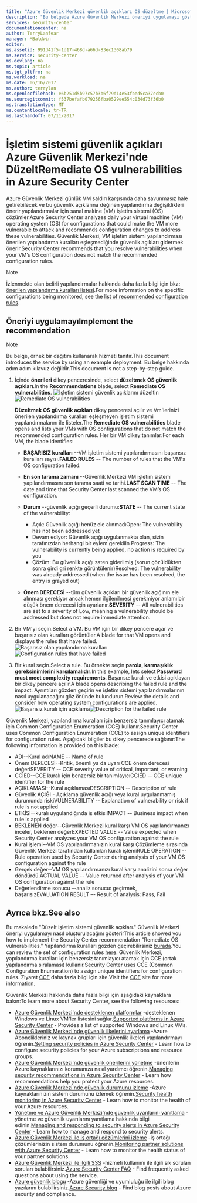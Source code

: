 ```yaml
---
title: "Azure Güvenlik Merkezi güvenlik açıkları OS düzeltme | Microsoft Docs"
description: "Bu belgede Azure Güvenlik Merkezi öneriyi uygulamayı gösterilmiştir ** düzeltmek OS güvenlik açıkları **."
services: security-center
documentationcenter: na
author: TerryLanfear
manager: MBaldwin
editor: 
ms.assetid: 991d41f5-1d17-468d-a66d-83ec1308ab79
ms.service: security-center
ms.devlang: na
ms.topic: article
ms.tgt_pltfrm: na
ms.workload: na
ms.date: 06/16/2017
ms.author: terrylan
ms.openlocfilehash: e6b251d5b97c57b3b6f79d14e53fbed5ca37ecb0
ms.sourcegitcommit: f537befafb079256fba0529ee554c034d73f36b0
ms.translationtype: MT
ms.contentlocale: tr-TR
ms.lasthandoff: 07/11/2017
---
```

# <a name="remediate-os-vulnerabilities-in-azure-security-center"></a><span data-ttu-id="99358-103">İşletim sistemi güvenlik açıkları Azure Güvenlik Merkezi'nde Düzelt</span><span class="sxs-lookup"><span data-stu-id="99358-103">Remediate OS vulnerabilities in Azure Security Center</span></span>
<span data-ttu-id="99358-104">Azure Güvenlik Merkezi günlük VM saldırı karşısında daha savunmasız hale getirebilecek ve bu güvenlik açıklarına değinen yapılandırma değişiklikleri önerir yapılandırmalar için sanal makine (VM) işletim sistemi (OS) çözümler.</span><span class="sxs-lookup"><span data-stu-id="99358-104">Azure Security Center analyzes daily your virtual machine (VM) operating system (OS) for configurations that could make the VM more vulnerable to attack and recommends configuration changes to address these vulnerabilities.</span></span> <span data-ttu-id="99358-105">Güvenlik Merkezi, VM işletim sistemi yapılandırması önerilen yapılandırma kuralları eşleşmediğinde güvenlik açıkları gidermek önerir.</span><span class="sxs-lookup"><span data-stu-id="99358-105">Security Center recommends that you resolve vulnerabilities when your VM’s OS configuration does not match the recommended configuration rules.</span></span>

> [!NOTE]
> <span data-ttu-id="99358-106">İzlenmekte olan belirli yapılandırmalar hakkında daha fazla bilgi için bkz: [önerilen yapılandırma kuralları listesi](https://gallery.technet.microsoft.com/Azure-Security-Center-a789e335).</span><span class="sxs-lookup"><span data-stu-id="99358-106">For more information on the specific configurations being monitored, see the [list of recommended configuration rules](https://gallery.technet.microsoft.com/Azure-Security-Center-a789e335).</span></span>
>
>

## <a name="implement-the-recommendation"></a><span data-ttu-id="99358-107">Öneriyi uygulamayı</span><span class="sxs-lookup"><span data-stu-id="99358-107">Implement the recommendation</span></span>

> [!NOTE]
> <span data-ttu-id="99358-108">Bu belge, örnek bir dağıtım kullanarak hizmeti tanıtır.</span><span class="sxs-lookup"><span data-stu-id="99358-108">This document introduces the service by using an example deployment.</span></span>  <span data-ttu-id="99358-109">Bu belge hakkında adım adım kılavuz değildir.</span><span class="sxs-lookup"><span data-stu-id="99358-109">This document is not a step-by-step guide.</span></span>
>
>

1. <span data-ttu-id="99358-110">İçinde **önerileri** dikey penceresinde, select **düzeltmek OS güvenlik açıkları**.</span><span class="sxs-lookup"><span data-stu-id="99358-110">In the **Recommendations** blade, select **Remediate OS vulnerabilities**.</span></span>
   <span data-ttu-id="99358-111">![İşletim sistemi güvenlik açıklarını düzeltin][1]</span><span class="sxs-lookup"><span data-stu-id="99358-111">![Remediate OS vulnerabilities][1]</span></span>

    <span data-ttu-id="99358-112">**Düzeltmek OS güvenlik açıkları** dikey penceresi açılır ve Vm'lerinizi önerilen yapılandırma kuralları eşleşmeyen işletim sistemi yapılandırmalarını ile listeler.</span><span class="sxs-lookup"><span data-stu-id="99358-112">The **Remediate OS vulnerabilities** blade opens and lists your VMs with OS configurations that do not match the recommended configuration rules.</span></span>  <span data-ttu-id="99358-113">Her bir VM dikey tanımlar:</span><span class="sxs-lookup"><span data-stu-id="99358-113">For each VM, the blade identifies:</span></span>

   * <span data-ttu-id="99358-114">**BAŞARISIZ kuralları** --VM işletim sistemi yapılandırmasını başarısız kuralları sayısı.</span><span class="sxs-lookup"><span data-stu-id="99358-114">**FAILED RULES** -- The number of rules that the VM's OS configuration failed.</span></span>
   * <span data-ttu-id="99358-115">**En son tarama zamanı** --Güvenlik Merkezi VM işletim sistemi yapılandırmasını son tarama saati ve tarihi.</span><span class="sxs-lookup"><span data-stu-id="99358-115">**LAST SCAN TIME** -- The date and time that Security Center last scanned the VM’s OS configuration.</span></span>
   * <span data-ttu-id="99358-116">**Durum** --güvenlik açığı geçerli durumu:</span><span class="sxs-lookup"><span data-stu-id="99358-116">**STATE** -- The current state of the vulnerability:</span></span>

     * <span data-ttu-id="99358-117">Açık: Güvenlik açığı henüz ele alınmadı</span><span class="sxs-lookup"><span data-stu-id="99358-117">Open: The vulnerability has not been addressed yet</span></span>
     * <span data-ttu-id="99358-118">Devam ediyor: Güvenlik açığı uygulanmakta olan, sizin tarafınızdan herhangi bir eylem gerekli</span><span class="sxs-lookup"><span data-stu-id="99358-118">In Progress: The vulnerability is currently being applied, no action is required by you</span></span>
     * <span data-ttu-id="99358-119">Çözüm: Bu güvenlik açığı zaten giderilmiş (sorun çözüldükten sonra girdi gri renkte görüntülenir)</span><span class="sxs-lookup"><span data-stu-id="99358-119">Resolved: The vulnerability was already addressed (when the issue has been resolved, the entry is grayed out)</span></span>
   * <span data-ttu-id="99358-120">**Önem DERECESİ** --tüm güvenlik açıkları bir güvenlik açığının ele alınması gerekiyor ancak hemen ilgilenilmesi gerekmiyor anlamı bir düşük önem derecesi için ayarlanır.</span><span class="sxs-lookup"><span data-stu-id="99358-120">**SEVERITY** -- All vulnerabilities are set to a severity of Low, meaning a vulnerability should be addressed but does not require immediate attention.</span></span>

2. <span data-ttu-id="99358-121">Bir VM'yi seçin.</span><span class="sxs-lookup"><span data-stu-id="99358-121">Select a VM.</span></span> <span data-ttu-id="99358-122">Bu VM için bir dikey pencere açar ve başarısız olan kuralları görüntüler.</span><span class="sxs-lookup"><span data-stu-id="99358-122">A blade for that VM opens and displays the rules that have failed.</span></span>
   <span data-ttu-id="99358-123">![Başarısız olan yapılandırma kuralları][2]</span><span class="sxs-lookup"><span data-stu-id="99358-123">![Configuration rules that have failed][2]</span></span>

3. <span data-ttu-id="99358-124">Bir kural seçin.</span><span class="sxs-lookup"><span data-stu-id="99358-124">Select a rule.</span></span> <span data-ttu-id="99358-125">Bu örnekte seçin **parola, karmaşıklık gereksinimlerini karşılamalıdır**.</span><span class="sxs-lookup"><span data-stu-id="99358-125">In this example, lets select **Password must meet complexity requirements**.</span></span> <span data-ttu-id="99358-126">Başarısız kuralı ve etkisi açıklayan bir dikey pencere açılır.</span><span class="sxs-lookup"><span data-stu-id="99358-126">A blade opens describing the failed rule and the impact.</span></span> <span data-ttu-id="99358-127">Ayrıntıları gözden geçirin ve işletim sistemi yapılandırmalarının nasıl uygulanacağını göz önünde bulundurun.</span><span class="sxs-lookup"><span data-stu-id="99358-127">Review the details and consider how operating system configurations are applied.</span></span>
  <span data-ttu-id="99358-128">![Başarısız kuralı için açıklama][3]</span><span class="sxs-lookup"><span data-stu-id="99358-128">![Description for the failed rule][3]</span></span>

  <span data-ttu-id="99358-129">Güvenlik Merkezi, yapılandırma kuralları için benzersiz tanımlayıcı atamak için Common Configuration Enumeration (CCE) kullanır.</span><span class="sxs-lookup"><span data-stu-id="99358-129">Security Center uses Common Configuration Enumeration (CCE) to assign unique identifiers for configuration rules.</span></span> <span data-ttu-id="99358-130">Aşağıdaki bilgiler bu dikey pencerede sağlanır:</span><span class="sxs-lookup"><span data-stu-id="99358-130">The following information is provided on this blade:</span></span>

  - <span data-ttu-id="99358-131">ADI--Kural adı</span><span class="sxs-lookup"><span data-stu-id="99358-131">NAME -- Name of rule</span></span>
  - <span data-ttu-id="99358-132">Önem DERECESİ--Kritik, önemli ya da uyarı CCE önem derecesi değeri</span><span class="sxs-lookup"><span data-stu-id="99358-132">SEVERITY -- CCE severity value of critical, important, or warning</span></span>
  - <span data-ttu-id="99358-133">CCIED--CCE kuralı için benzersiz bir tanımlayıcı</span><span class="sxs-lookup"><span data-stu-id="99358-133">CCIED -- CCE unique identifier for the rule</span></span>
  - <span data-ttu-id="99358-134">AÇIKLAMASI--Kural açıklaması</span><span class="sxs-lookup"><span data-stu-id="99358-134">DESCRIPTION -- Description of rule</span></span>
  - <span data-ttu-id="99358-135">Güvenlik AÇIĞI - Açıklama güvenlik açığı veya kural uygulanmamış durumunda riski</span><span class="sxs-lookup"><span data-stu-id="99358-135">VULNERABILITY -- Explanation of vulnerability or risk if rule is not applied</span></span>
  - <span data-ttu-id="99358-136">ETKİSİ--kuralı uygulandığında iş etkisi</span><span class="sxs-lookup"><span data-stu-id="99358-136">IMPACT -- Business impact when rule is applied</span></span>
  - <span data-ttu-id="99358-137">BEKLENEN değer--Güvenlik Merkezi kural karşı VM OS yapılandırmanızı inceler, beklenen değer</span><span class="sxs-lookup"><span data-stu-id="99358-137">EXPECTED VALUE -- Value expected when Security Center analyzes your VM OS configuration against the rule</span></span>
  - <span data-ttu-id="99358-138">Kural işlemi--VM OS yapılandırmanızın kural karşı Çözümleme sırasında Güvenlik Merkezi tarafından kullanılan kuralı işlemi</span><span class="sxs-lookup"><span data-stu-id="99358-138">RULE OPERATION -- Rule operation used by Security Center during analysis of your VM OS configuration against the rule</span></span>
  - <span data-ttu-id="99358-139">Gerçek değer--VM OS yapılandırmanızı kural karşı analizini sonra değer döndürdü.</span><span class="sxs-lookup"><span data-stu-id="99358-139">ACTUAL VALUE -- Value returned after analysis of your VM OS configuration against the rule</span></span>
  - <span data-ttu-id="99358-140">Değerlendirme sonucu –-analiz sonucu: geçirmek, başarısız</span><span class="sxs-lookup"><span data-stu-id="99358-140">EVALUATION RESULT –- Result of analysis: Pass, Fail</span></span>

## <a name="see-also"></a><span data-ttu-id="99358-141">Ayrıca bkz.</span><span class="sxs-lookup"><span data-stu-id="99358-141">See also</span></span>
<span data-ttu-id="99358-142">Bu makalede "Düzelt işletim sistemi güvenlik açıkları." Güvenlik Merkezi öneriyi uygulamayı nasıl oluşturulacağını gösterir</span><span class="sxs-lookup"><span data-stu-id="99358-142">This article showed you how to implement the Security Center recommendation "Remediate OS vulnerabilities."</span></span> <span data-ttu-id="99358-143">Yapılandırma kuralları gözden geçirebilirsiniz [burada](https://gallery.technet.microsoft.com/Azure-Security-Center-a789e335).</span><span class="sxs-lookup"><span data-stu-id="99358-143">You can review the set of configuration rules [here](https://gallery.technet.microsoft.com/Azure-Security-Center-a789e335).</span></span> <span data-ttu-id="99358-144">Güvenlik Merkezi, yapılandırma kuralları için benzersiz tanımlayıcı atamak için CCE (ortak yapılandırma sıralaması) kullanır.</span><span class="sxs-lookup"><span data-stu-id="99358-144">Security Center uses CCE (Common Configuration Enumeration) to assign unique identifiers for configuration rules.</span></span> <span data-ttu-id="99358-145">Ziyaret [CCE](https://nvd.nist.gov/cce/index.cfm) daha fazla bilgi için site.</span><span class="sxs-lookup"><span data-stu-id="99358-145">Visit the [CCE](https://nvd.nist.gov/cce/index.cfm) site for more information.</span></span>

<span data-ttu-id="99358-146">Güvenlik Merkezi hakkında daha fazla bilgi için aşağıdaki kaynaklara bakın:</span><span class="sxs-lookup"><span data-stu-id="99358-146">To learn more about Security Center, see the following resources:</span></span>

* <span data-ttu-id="99358-147">[Azure Güvenlik Merkezi'nde desteklenen platformlar](security-center-os-coverage.md) -desteklenen Windows ve Linux VM'ler listesini sağlar.</span><span class="sxs-lookup"><span data-stu-id="99358-147">[Supported platforms in Azure Security Center](security-center-os-coverage.md) - Provides a list of supported Windows and Linux VMs.</span></span>
* <span data-ttu-id="99358-148">[Azure Güvenlik Merkezi'nde güvenlik ilkelerini ayarlama](security-center-policies.md) -Azure Abonelikleriniz ve kaynak grupları için güvenlik ilkeleri yapılandırmayı öğrenin.</span><span class="sxs-lookup"><span data-stu-id="99358-148">[Setting security policies in Azure Security Center](security-center-policies.md) - Learn how to configure security policies for your Azure subscriptions and resource groups.</span></span>
* <span data-ttu-id="99358-149">[Azure Güvenlik Merkezi'nde güvenlik önerilerini yönetme](security-center-recommendations.md) -önerilerin Azure kaynaklarınızı korumanıza nasıl yardımcı öğrenin.</span><span class="sxs-lookup"><span data-stu-id="99358-149">[Managing security recommendations in Azure Security Center](security-center-recommendations.md) - Learn how recommendations help you protect your Azure resources.</span></span>
* <span data-ttu-id="99358-150">[Azure Güvenlik Merkezi'nde güvenlik durumunu izleme](security-center-monitoring.md) -Azure kaynaklarınızın sistem durumunu izlemek öğrenin.</span><span class="sxs-lookup"><span data-stu-id="99358-150">[Security health monitoring in Azure Security Center](security-center-monitoring.md) - Learn how to monitor the health of your Azure resources.</span></span>
* <span data-ttu-id="99358-151">[Yönetme ve Azure Güvenlik Merkezi'nde güvenlik uyarılarını yanıtlama](security-center-managing-and-responding-alerts.md) -yönetme ve güvenlik uyarılarını yanıtlama hakkında bilgi edinin.</span><span class="sxs-lookup"><span data-stu-id="99358-151">[Managing and responding to security alerts in Azure Security Center](security-center-managing-and-responding-alerts.md) - Learn how to manage and respond to security alerts.</span></span>
* <span data-ttu-id="99358-152">[Azure Güvenlik Merkezi ile iş ortağı çözümlerini izleme](security-center-partner-solutions.md) -iş ortağı çözümlerinizin sistem durumunu öğrenin.</span><span class="sxs-lookup"><span data-stu-id="99358-152">[Monitoring partner solutions with Azure Security Center](security-center-partner-solutions.md) - Learn how to monitor the health status of your partner solutions.</span></span>
* <span data-ttu-id="99358-153">[Azure Güvenlik Merkezi ile ilgili SSS](security-center-faq.md) -hizmeti kullanımı ile ilgili sık sorulan soruları bulabilirsiniz.</span><span class="sxs-lookup"><span data-stu-id="99358-153">[Azure Security Center FAQ](security-center-faq.md) - Find frequently asked questions about using the service.</span></span>
* <span data-ttu-id="99358-154">[Azure güvenlik blogu](http://blogs.msdn.com/b/azuresecurity/) -Azure güvenliği ve uyumluluğu ile ilgili blog yazılarını bulabilirsiniz.</span><span class="sxs-lookup"><span data-stu-id="99358-154">[Azure Security blog](http://blogs.msdn.com/b/azuresecurity/) - Find blog posts about Azure security and compliance.</span></span>

<!--Image references-->
[1]: ./media/security-center-remediate-os-vulnerabilities/recommendation.png
[2]:./media/security-center-remediate-os-vulnerabilities/vm-remediate-os-vulnerabilities.png
[3]: ./media/security-center-remediate-os-vulnerabilities/vulnerability-details.png
